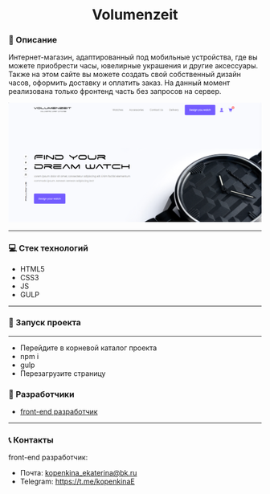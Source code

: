 <h1 align="center">Volumenzeit</h1>

### :pushpin: Описание

Интернет-магазин, адаптированный под мобильные устройства, где вы можете приобрести часы, ювелирные украшения и другие аксессуары. Также на этом сайте вы можете создать свой собственный дизайн часов, оформить доставку и оплатить заказ. На данный момент
реализована только фронтенд часть без запросов на сервер.

![Фото магазина](/src/assets/images/описание.png)

___

### :computer: Стек технологий
- HTML5
- CSS3
- JS
- GULP
___

### :rocket: Запуск проекта
___
- Перейдите в корневой каталог проекта
- npm i
- gulp
- Перезагрузите страницу
  
### :paperclip: Разработчики
- [front-end разработчик](https://github.com/EkaterinaKopenkina)
___

### :telephone_receiver: Контакты
front-end разработчик:
- Почта: [kopenkina_ekaterina@bk.ru](mailto:kopenkina_ekaterina@bk.ru)
- Telegram: https://t.me/kopenkinaE